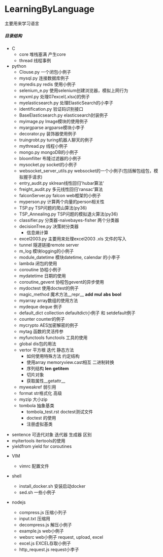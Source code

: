 # LearningByLanguage
主要用来学习语言


##### 目录结构
 + C
   - core        堆栈塞满 产生core
   - thread      线程事例
 + python
   - Clouse.py      一个闭包小例子  
   - mysql.py       连接数据库例子
   - myredis.py      redis 使用小例子
   - selenium_e.py   使用selenium创建浏览器，模拟上网行为
   - myxml.py        处理07excel(.xlsx)的例子
   - myelasticsearch.py   处理ElasticSearch的小李子
   - identification.py    验证码识别接口
   - BaseElasticsearch.py   elasticsearch封装例子
   - myimage.py          Image模块的使用例子
   - myargparse          argparse模块小李子
   - decorator.py          装饰器使用例子
   - truingrobt.py         turing机器人聊天的例子
   - mythread.py          线程小例子
   - mongo.py              mongoDB的小例子
   - bloomfilter            布隆过滤器的小例子
   - mysocket.py            socket的小例子
   - websocket_server_utils.py         websocket的一个小例子(包括解包组包，模拟握手请求)
   - entry_audit.py             sklrean线性回归'hubar算法'
   - freight_audit.py           多元线性回归'ransac'算法
   - falconServer.py            falcon web框架的小例子
   - myperson.py              计算两个向量的person相关性
   - TSP.py                 TSP问题的爬山算法(py36)
   - TSP_Annealing.py                 TSP问题的模拟退火算法(py36)
   - classifier.py           分类器-naivebayes-fisher 两个分类器
   - decisionTree.py         决策树分类器
      + 信息熵计算
   - excel2003.py       主要用来处理excel2003 .xls 文件的写入
   - tunnel             隧道链接remote server
   - m_log              模块logging的小例子
   - module_datetime    模块datetime, calendar 的小李子
   - lambda            闭包的使用
   - coroutine         协程小例子
   - mydatetime        日期的使用
   - coroutine_gevent    协程包gevent的异步使用
   - mydoctest           使用doctest的例子
   - magic_method     魔术方法__repr__ __add__ __mul__ __abs__ __bool__
   - myarray          array数组的使用方法
   - mydeque       deque 例子
   - default_dict   collection defaultdict小例子 和 setdefault例子
   - counter     counter的例子 
   - mycrypto     AES加密解密的例子
   - mytag      函数的灵活传参 
   - myfunctools  functools 工具的使用
   - global   dis包的用法
   - vertor   平方根 迭代 静态方法 
     + 如何使用特殊方法 约定结构
     + 使用array memoryview.cast相互 二进制转换
     + 序列结构  __len__ __getitem__
     + 切片对象
     + 获取属性__getattr__
   -  myweakref   弱引用
   - format      str格式化 高级
   - myzip    大小zip
   - tombola   抽象基类 
     + tombola_test.rst   doctest测试文件
     + doctest 的使用
     + 注册虚拟基类
  - sentence    可迭代对象 迭代器 生成器 区别
  - myitertools   itertools的使用
  - yieldfrom    yield for coroutines
 + VIM
   - vimrc         配置文件

 + shell
   - install_docker.sh    安装启动docker
   - sed.sh         一些小例子

 + nodejs
   - compress.js           压缩小列子
   - input.txt            压缩用
   - decompress.js         解压小例子
   - example.js             web小例子
   - websrc               web小例子 request, upload, excel
   - excel.js              EXCEL存取小例子
   - http_request.js         request小李子
